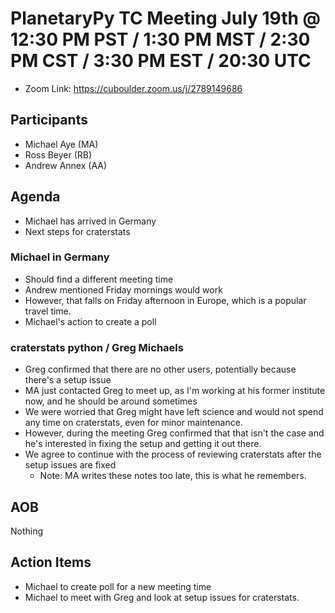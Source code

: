 # PlanetaryPy TC Meeting July 19th @ 12:30 PM PST / 1:30 PM MST / 2:30 PM CST / 3:30 PM EST / 20:30 UTC

* Zoom Link: https://cuboulder.zoom.us/j/2789149686

## Participants

* Michael Aye (MA)
* Ross Beyer (RB)
* Andrew Annex (AA)

## Agenda

* Michael has arrived in Germany
* Next steps for craterstats

### Michael in Germany
* Should find a different meeting time
* Andrew mentioned Friday mornings would work
* However, that falls on Friday afternoon in Europe, which is a popular travel time.
* Michael's action to create a poll

### craterstats python / Greg Michaels
* Greg confirmed that there are no other users, potentially because there's a setup issue
* MA just contacted Greg to meet up, as I'm working at his former institute now, and he should be around sometimes
* We were worried that Greg might have left science and would not spend any time on craterstats, even for minor maintenance.
* However, during the meeting Greg confirmed that that isn't the case and he's interested in fixing the setup and getting it out there.
* We agree to continue with the process of reviewing craterstats after the setup issues are fixed
  * Note: MA writes these notes too late, this is what he remembers.
  
## AOB
Nothing

## Action Items
* Michael to create poll for a new meeting time
* Michael to meet with Greg and look at setup issues for craterstats.
